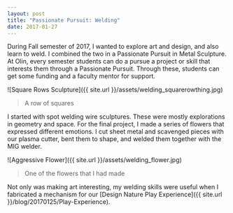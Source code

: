 ```yaml
---
layout: post
title: "Passionate Pursuit: Welding"
date: 2017-01-27
---
```

During Fall semester of 2017, I wanted to explore art and design, and also learn to weld. I combined the two in a Passionate Pursuit in Metal Sculpture. At Olin, every semester students can do a pursue a project or skill that interests them through a Passionate Pursuit. Through these, students can get some funding and a faculty mentor for support.

![Square Rows Sculpture]({{ site.url }}/assets/welding_squarerowthing.jpg)

> A row of squares

I started with spot welding wire sculptures. These were mostly explorations in geometry and space. For the final project, I made a series of flowers that expressed different emotions. I cut sheet metal and scavenged pieces with our plasma cutter, bent them to shape, and welded them together with the MIG welder.

![Aggressive Flower]({{ site.url }}/assets/welding_flower.jpg)

> One of the flowers that I had made

Not only was making art interesting, my welding skills were useful when I fabricated a mechanism for our [Design Nature Play Experience]({{ site.url }}/blog/20170125/Play-Experience).
